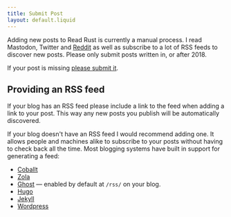 ```yaml
---
title: Submit Post
layout: default.liquid
---
```


Adding new posts to Read Rust is currently a manual process. I read Mastodon,
Twitter and [Reddit][rust-reddit] as well as subscribe to a lot of RSS feeds to
discover new posts. Please only submit posts written in, or after 2018.

If your post is missing [please submit it][add-post].

## Providing an RSS feed

If your blog has an RSS feed please include a link to the feed when adding a
link to your post. This way any new posts you publish will be automatically
discovered.

If your blog doesn't have an RSS feed I would recommend adding one. It allows
people and machines alike to subscribe to your posts without having to check
back all the time. Most blogging systems have built in support for generating
a feed:

* [Coballt](http://cobalt-org.github.io/docs/rss.html)
* [Zola](https://www.getzola.org/documentation/templates/rss/)
* [Ghost](https://ghost.org/) — enabled by default at `/rss/` on your blog.
* [Hugo](https://gohugo.io/templates/rss/)
* [Jekyll](https://jekyllrb.com/tutorials/convert-site-to-jekyll/#10-rss-feed)
* [Wordpress](https://codex.wordpress.org/WordPress_Feeds)

[rust-reddit]: https://www.reddit.com/r/rust/
[add-post]: https://github.com/wezm/read-rust/issues/new?labels=missing-post&amp;title=Add+post&amp;template=missing_post.md
